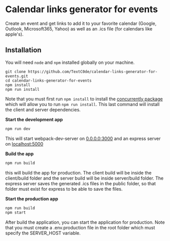 # Calendar links generator for events

Create an event and get links to add it to your favorite calendar (Google, Outlook, Microsoft365, Yahoo) as well as an .ics file (for calendars like apple's).

## Installation

You will need `node` and `npm` installed globally on your machine.

```
git clone https://github.com/TextC0de/calendar-links-generator-for-events.git
cd calendar-links-generator-for-events
npm install
npm run install
```

Note that you must first run `npm install` to install the [concurrently package](https://www.npmjs.com/package/concurrently) which will allow you to run `npm run install`. This last command will install the client and server dependencies.

**Start the development app**

```bash
npm run dev
```

This will start webpack-dev-server on [0.0.0.0:3000](http://0.0.0.0:3000/) and an express server on [localhost:5000](http://localhost:5000/)

**Build the app**

```bash
npm run build
```

this will build the app for production. The client build will be inside the client/build folder and the server build will be inside server/build folder.
The express server saves the generated .ics files in the public folder, so that folder must exist for express to be able to save the files.

**Start the production app**

```bash
npm run build
npm start
```

After build the application, you can start the application for production. Note that you must create a .env.production file in the root folder which must specify the SERVER_HOST variable.
